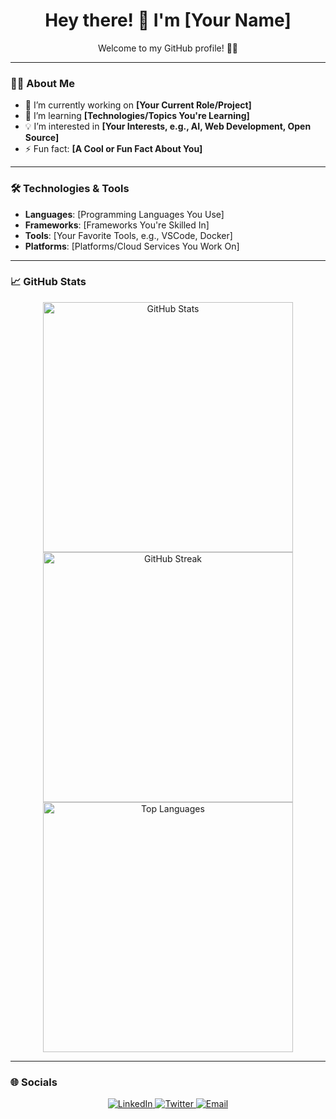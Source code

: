 <div align="center">
  <h1>Hey there! 👋 I'm [Your Name]</h1>
  <p>Welcome to my GitHub profile! 🧑‍💻</p>
</div>

---

### 👨‍💻 About Me
- 🏢 I’m currently working on **[Your Current Role/Project]**
- 🌱 I’m learning **[Technologies/Topics You're Learning]**
- 💡 I’m interested in **[Your Interests, e.g., AI, Web Development, Open Source]**
- ⚡ Fun fact: **[A Cool or Fun Fact About You]**

---

### 🛠️ Technologies & Tools
- **Languages**: [Programming Languages You Use]
- **Frameworks**: [Frameworks You're Skilled In]
- **Tools**: [Your Favorite Tools, e.g., VSCode, Docker]
- **Platforms**: [Platforms/Cloud Services You Work On]

---

### 📈 GitHub Stats

<div align="center">
  <img src="https://github-readme-stats.vercel.app/api?username=yourusername&show_icons=true&theme=radical" alt="GitHub Stats" width="400">
  <img src="https://github-readme-streak-stats.herokuapp.com/?user=yourusername&theme=radical" alt="GitHub Streak" width="400">
  <img src="https://github-readme-stats.vercel.app/api/top-langs/?username=yourusername&layout=compact&theme=radical" alt="Top Languages" width="400">
</div>

---

### 🌐 Socials

<p align="center">
  <a href="https://www.linkedin.com/in/your-linkedin/" target="_blank">
    <img src="https://img.shields.io/badge/LinkedIn-%230077B5.svg?style=for-the-badge&logo=linkedin&logoColor=white" alt="LinkedIn">
  </a>
  <a href="https://twitter.com/your-twitter/" target="_blank">
    <img src="https://img.shields.io/badge/Twitter-%231DA1F2.svg?style=for-the-badge&logo=twitter&logoColor=white" alt="Twitter">
  </a>
  <a href="mailto:your-email@example.com">
    <img src="https://img.shields.io/badge/Email-%23D14836.svg?style=for-the-badge&logo=gmail&logoColor=white" alt="Email">
  </a>
</p>
